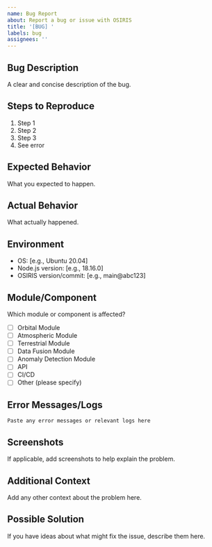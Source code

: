 ```yaml
---
name: Bug Report
about: Report a bug or issue with OSIRIS
title: '[BUG] '
labels: bug
assignees: ''
---
```


## Bug Description
A clear and concise description of the bug.

## Steps to Reproduce
1. Step 1
2. Step 2
3. Step 3
4. See error

## Expected Behavior
What you expected to happen.

## Actual Behavior
What actually happened.

## Environment
- OS: [e.g., Ubuntu 20.04]
- Node.js version: [e.g., 18.16.0]
- OSIRIS version/commit: [e.g., main@abc123]

## Module/Component
Which module or component is affected?
- [ ] Orbital Module
- [ ] Atmospheric Module
- [ ] Terrestrial Module
- [ ] Data Fusion Module
- [ ] Anomaly Detection Module
- [ ] API
- [ ] CI/CD
- [ ] Other (please specify)

## Error Messages/Logs
```
Paste any error messages or relevant logs here
```

## Screenshots
If applicable, add screenshots to help explain the problem.

## Additional Context
Add any other context about the problem here.

## Possible Solution
If you have ideas about what might fix the issue, describe them here.
